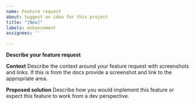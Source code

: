 ```yaml
---
name: Feature request
about: Suggest an idea for this project
title: "[New]"
labels: enhancement
assignees: ''

---
```


**Describe your feature request**

**Context**
Describe the context around your feature request with screenshots and links. If this is from the docs provide a screenshot and link to the appropriate area. 

**Proposed solution**
Describe how you would implement this feature or expect this feature to work from a dev perspective.
